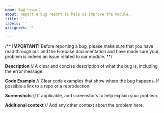 ```yaml
---
name: Bug report
about: Report a bug report to help us improve the module.
title: ''
labels: ''
assignees: ''

---
```


/** **IMPORTANT!**
Before reporting a bug, please make sure that you have read through our and the Firebase documentation and have made sure your problem is indeed an issue related to our module. **/

**Description**
// A clear and concise description of what the bug is, including the error message.

**Code Example**
// Clear code examples that show where the bug happens. If possible a link to a repo or a reproduction.

**Screenshots**
// If applicable, add screenshots to help explain your problem.

**Additional context**
// Add any other context about the problem here.
